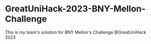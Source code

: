 # GreatUniHack-2023-BNY-Mellon-Challenge
This is my team's solution for BNY Mellon's Challenge @GreatUniHack 2023
